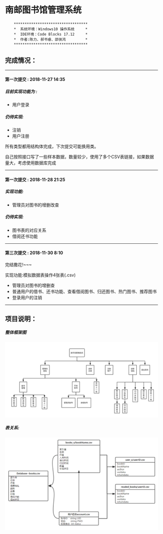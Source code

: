 # 南邮图书馆管理系统

```
    **********************************
    *  系统环境：Windows10 操作系统     *
    *  IDE环境：Code Blocks 17.12     *
    *  作者:陈力、郝书睿、邵侠鸿         *
    **********************************
```

## 完成情况：

---

#### 第一次提交 : **2018-11-27   14:35**

##### 目前实现功能为 :

- 用户登录

##### 仍待实现:

- 注销
- 用户注册



所有类型都用结构体完成，下次提交可能换用类。

自己按照接口写了一些样本数据，数量较少，使用了多个CSV表链接，如果数据量大，考虑使用数据库完成





---

#### 第一次提交 : **2018-11-28   21:25**

##### 实现功能:

- 管理员对图书的增删改查



##### 仍待实现:

- 图书表的对应关系
- 借阅还书功能

---

#### 第三次提交 : **2018-11-30  8:10**

完结撒花!~~~

实现功能:模拟数据表操作4张表(.csv)

- 管理员对图书的增删查
- 普通用户的借书、还书功能、查看借阅图书、归还图书、热门图书、推荐图书
- 登录用户的注销



---

## 项目说明：

##### 整体框架图

![整体框架图](整体框架图.jpg)



##### 表关系:

![表关系](https://github.com/Freedomisgood/NJUPT_work/blob/master/Readme/表关系.jpg)